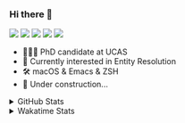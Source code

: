 ### Hi there 👋

[![](https://img.shields.io/badge/-Email-325180?logo=maildotru&logoColor=white&style=flat-square)](mailto:wang@tianshu.me)
[![](https://img.shields.io/badge/-GitHub-black?logo=GitHub&style=flat-square)](https://github.com/tshu-w)
[![](https://img.shields.io/badge/-Telegram-26a5e4?labelColor=fafafa&logo=telegram&style=flat-square)](https://t.me/tshu_w) 
[![](https://img.shields.io/badge/-Twitter-1da1f2?logo=Twitter&logoColor=white&style=flat-square)](https://twitter.com/tshu_w)
[![](https://komarev.com/ghpvc/?username=tshu-w&color=blueviolet&style=flat-square)]()



- 🧑🏻‍🎓 PhD candidate at UCAS
- 🔭 Currently interested in Entity Resolution
- 🛠 macOS & Emacs & ZSH
- 🚧 Under construction...

<details>

<summary>GitHub Stats</summary>

![Tianshu's GitHub stats](https://github-readme-stats.vercel.app/api?username=tshu-w&show_icons=true&theme=buefy&count_private=true)
  
</details>


<details>
  <summary>Wakatime Stats</summary>

  Currently, files accessed by tramp cannot be tracked by wakatime, see https://github.com/wakatime/wakatime-mode/issues/27
  <br>
  
<!--START_SECTION:waka-->
**I'm an Early 🐤** 

```text
🌞 Morning    27 commits     ██░░░░░░░░░░░░░░░░░░░░░░░   10.31% 
🌆 Daytime    166 commits    ███████████████░░░░░░░░░░   63.36% 
🌃 Evening    63 commits     ██████░░░░░░░░░░░░░░░░░░░   24.05% 
🌙 Night      6 commits      ░░░░░░░░░░░░░░░░░░░░░░░░░   2.29%

```
📅 **I'm Most Productive on Saturday** 

```text
Monday       44 commits     ████░░░░░░░░░░░░░░░░░░░░░   16.79% 
Tuesday      45 commits     ████░░░░░░░░░░░░░░░░░░░░░   17.18% 
Wednesday    16 commits     █░░░░░░░░░░░░░░░░░░░░░░░░   6.11% 
Thursday     16 commits     █░░░░░░░░░░░░░░░░░░░░░░░░   6.11% 
Friday       41 commits     ████░░░░░░░░░░░░░░░░░░░░░   15.65% 
Saturday     56 commits     █████░░░░░░░░░░░░░░░░░░░░   21.37% 
Sunday       44 commits     ████░░░░░░░░░░░░░░░░░░░░░   16.79%

```


📊 **This Week I Spent My Time On** 

```text
💬 Programming Languages: 
sh                       10 hrs 19 mins      █████████░░░░░░░░░░░░░░░░   35.95% 
Emacs Lisp               8 hrs 9 mins        ███████░░░░░░░░░░░░░░░░░░   28.41% 
Org                      6 hrs 25 mins       █████░░░░░░░░░░░░░░░░░░░░   22.36% 
JSON                     2 hrs 5 mins        █░░░░░░░░░░░░░░░░░░░░░░░░   7.3% 
Bash                     43 mins             ░░░░░░░░░░░░░░░░░░░░░░░░░   2.55%

🔥 Editors: 
Emacs                    18 hrs 23 mins      ████████████████░░░░░░░░░   64.05% 
Zsh                      10 hrs 19 mins      █████████░░░░░░░░░░░░░░░░   35.95%

🐱‍💻 Projects: 
emacs                    8 hrs 56 mins       ███████░░░░░░░░░░░░░░░░░░   31.14% 
Terminal                 7 hrs 8 mins        ██████░░░░░░░░░░░░░░░░░░░   24.85% 
Unknown Project          6 hrs 33 mins       █████░░░░░░░░░░░░░░░░░░░░   22.84% 
dotfiles                 5 hrs 19 mins       ████░░░░░░░░░░░░░░░░░░░░░   18.57% 
Org                      18 mins             ░░░░░░░░░░░░░░░░░░░░░░░░░   1.05%

💻 Operating System: 
Mac                      28 hrs 17 mins      ████████████████████████░   98.52% 
Linux                    25 mins             ░░░░░░░░░░░░░░░░░░░░░░░░░   1.48%

```

**I Mostly Code in Python** 

```text
Python                   6 repos             ████████░░░░░░░░░░░░░░░░░   31.58% 
JavaScript               3 repos             ████░░░░░░░░░░░░░░░░░░░░░   15.79% 
HTML                     2 repos             ██░░░░░░░░░░░░░░░░░░░░░░░   10.53% 
Emacs Lisp               2 repos             ██░░░░░░░░░░░░░░░░░░░░░░░   10.53% 
TeX                      2 repos             ██░░░░░░░░░░░░░░░░░░░░░░░   10.53%

```



 Last Updated on 07/11/2021
<!--END_SECTION:waka-->
</details>
